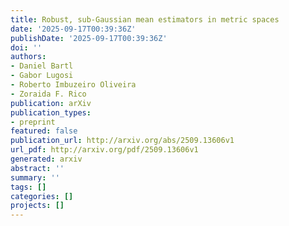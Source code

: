 ```yaml
---
title: Robust, sub-Gaussian mean estimators in metric spaces
date: '2025-09-17T00:39:36Z'
publishDate: '2025-09-17T00:39:36Z'
doi: ''
authors:
- Daniel Bartl
- Gabor Lugosi
- Roberto Imbuzeiro Oliveira
- Zoraida F. Rico
publication: arXiv
publication_types:
- preprint
featured: false
publication_url: http://arxiv.org/abs/2509.13606v1
url_pdf: http://arxiv.org/pdf/2509.13606v1
generated: arxiv
abstract: ''
summary: ''
tags: []
categories: []
projects: []
---
```


